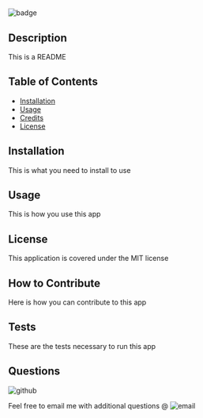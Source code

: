 # <My README>

![badge](https://img.shields.io/badge/MIT-license-gold)

## Description

This is a README

## Table of Contents

- [Installation](#installation)
- [Usage](#usage)
- [Credits](#credits)
- [License](#license)

## Installation

This is what you need to install to use

## Usage

This is how you use this app

## License

This application is covered under the MIT license



## How to Contribute

Here is how you can contribute to this app

## Tests

These are the tests necessary to run this app

## Questions

![github](https://github.com/Github)

Feel free to email me with additional questions @
![email](me@me)